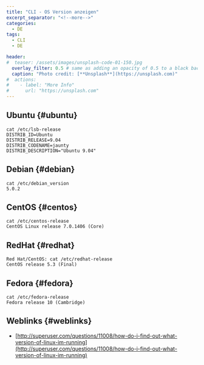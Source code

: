 ```yaml
---
title: "CLI - OS Version anzeigen"
excerpt_separator: "<!--more-->"
categories:
  - DE
tags:
  - CLI
  - DE

header:
#  teaser: /assets/images/unsplash-code-01-150.jpg
  overlay_filter: 0.5 # same as adding an opacity of 0.5 to a black background
  caption: "Photo credit: [**Unsplash**](https://unsplash.com)"
#  actions:
#    - label: "More Info"
#      url: "https://unsplash.com"
---
```



## Ubuntu {#ubuntu}

```
cat /etc/lsb-release
DISTRIB_ID=Ubuntu
DISTRIB_RELEASE=9.04
DISTRIB_CODENAME=jaunty
DISTRIB_DESCRIPTION="Ubuntu 9.04"
```
<!--more-->
## Debian {#debian}

```
cat /etc/debian_version
5.0.2
```

## CentOS {#centos}

```
cat /etc/centos-release
CentOS Linux release 7.0.1406 (Core)
```

## RedHat {#redhat}

```
Red Hat/CentOS: cat /etc/redhat-release
CentOS release 5.3 (Final)
```

## Fedora {#fedora}

```
cat /etc/fedora-release
Fedora release 10 (Cambridge)
```

## Weblinks {#weblinks}

* [http://superuser.com/questions/11008/how-do-i-find-out-what-version-of-linux-im-running](http://superuser.com/questions/11008/how-do-i-find-out-what-version-of-linux-im-running)




